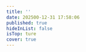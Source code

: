 ```yaml
---
title: ''
date: 202500-12-31 17:58:06
published: true
hideInList: false
isTop: ture
cover: true
---
```

<p class="p center logo ultra" style="text-align:center"><i class="fa-hdd-o" style="color:#a6d5fa" title="欢迎"></i></p>

<img src="https://ghproxy.com/https://raw.githubusercontent.com/Colsrch/Colsrch/output/github-contribution-grid-snake.svg" class="lazyload" data-srcset="https://ghproxy.com/https://raw.githubusercontent.com/Colsrch/Colsrch/output/github-contribution-grid-snake.svg" srcset="data:image/gif;base64,R0lGODlhAQABAIAAAP///////yH5BAEKAAEALAAAAAABAAEAAAICTAEAOw==" alt="github contribution grid snake animation">
